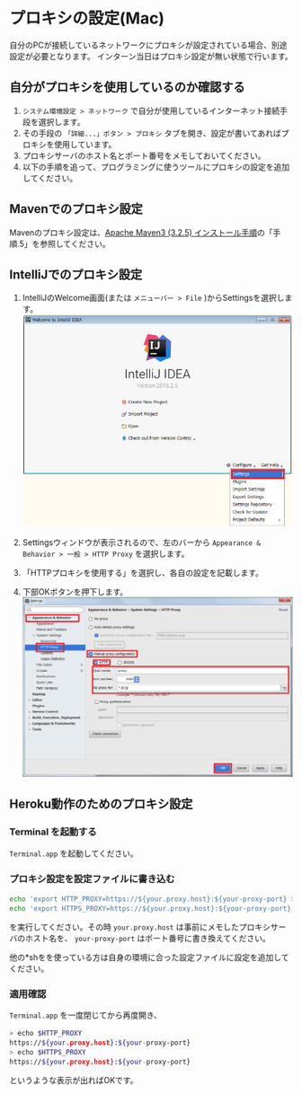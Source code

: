 # プロキシの設定(Mac)

自分のPCが接続しているネットワークにプロキシが設定されている場合、別途設定が必要となります。
インターン当日はプロキシ設定が無い状態で行います。

## 自分がプロキシを使用しているのか確認する

1. `システム環境設定 > ネットワーク` で自分が使用しているインターネット接続手段を選択します。
1. その手段の `「詳細...」ボタン > プロキシ` タブを開き、設定が書いてあればプロキシを使用しています。
1. プロキシサーバのホスト名とポート番号をメモしておいてください。
1. 以下の手順を追って、プログラミングに使うツールにプロキシの設定を追加してください。

## Mavenでのプロキシ設定

Mavenのプロキシ設定は、[Apache Maven3 (3.2.5) インストール手順](http://weblabo.oscasierra.net/install-maven-32-windows/)の「手順.5」を参照してください。

## IntelliJでのプロキシ設定

1. IntelliJのWelcome画面(または `メニューバー > File` )からSettingsを選択します。
![IntelliJのプロキシ設定1](image/proxy_setteing_IntelliJ1.png)

1. Settingsウィンドウが表示されるので、左のバーから `Appearance & Behavior > 一般 > HTTP Proxy` を選択します。

1. 「HTTPプロキシを使用する」を選択し、各自の設定を記載します。

1. 下部OKボタンを押下します。
![IntelliJのプロキシ設定2](image/proxy_setteing_IntelliJ2.png)

## Heroku動作のためのプロキシ設定

### Terminal を起動する

`Terminal.app` を起動してください。

### プロキシ設定を設定ファイルに書き込む

```sh
echo 'export HTTP_PROXY=https://${your.proxy.host}:${your-proxy-port} >> ~/.bashrc'
echo 'export HTTPS_PROXY=https://${your.proxy.host}:${your-proxy-port} >> ~/.bashrc'
```

を実行してください。その時 `your.proxy.host` は事前にメモしたプロキシサーバのホスト名を、 `your-proxy-port` はポート番号に書き換えてください。

他の*shをを使っている方は自身の環境に合った設定ファイルに設定を追加してください。

### 適用確認

`Terminal.app` を一度閉じてから再度開き、

```sh
> echo $HTTP_PROXY
https://${your.proxy.host}:${your-proxy-port}
> echo $HTTPS_PROXY
https://${your.proxy.host}:${your-proxy-port}
```

というような表示が出ればOKです。
